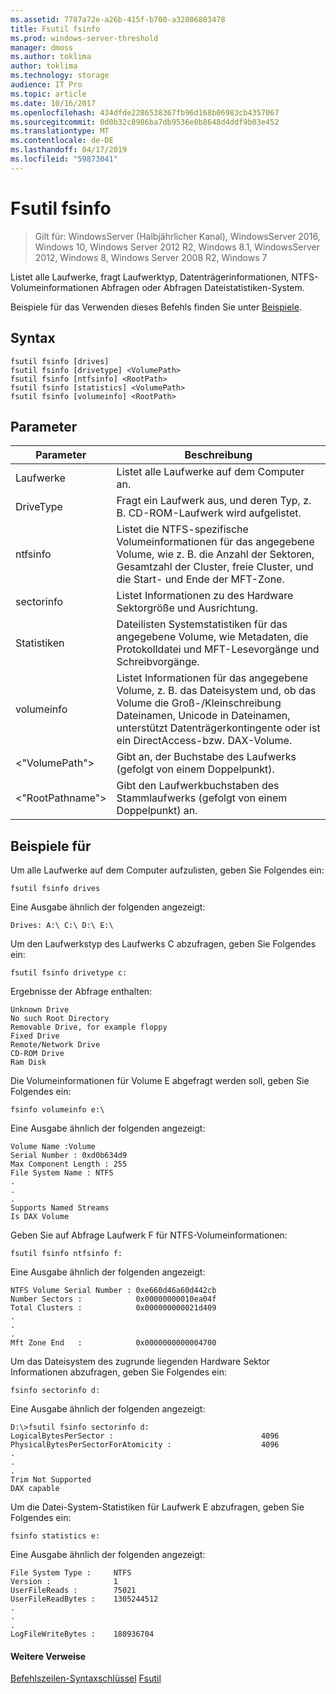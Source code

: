 ```yaml
---
ms.assetid: 7787a72e-a26b-415f-b700-a32806803478
title: Fsutil fsinfo
ms.prod: windows-server-threshold
manager: dmoss
ms.author: toklima
author: toklima
ms.technology: storage
audience: IT Pro
ms.topic: article
ms.date: 10/16/2017
ms.openlocfilehash: 434dfde2286538367fb96d168b06983cb4357067
ms.sourcegitcommit: 0d0b32c8986ba7db9536e0b8648d4ddf9b03e452
ms.translationtype: MT
ms.contentlocale: de-DE
ms.lasthandoff: 04/17/2019
ms.locfileid: "59873041"
---
```

# <a name="fsutil-fsinfo"></a>Fsutil fsinfo
>Gilt für: WindowsServer (Halbjährlicher Kanal), WindowsServer 2016, Windows 10, Windows Server 2012 R2, Windows 8.1, WindowsServer 2012, Windows 8, Windows Server 2008 R2, Windows 7

Listet alle Laufwerke, fragt Laufwerktyp, Datenträgerinformationen, NTFS-Volumeinformationen Abfragen oder Abfragen Dateistatistiken-System.

Beispiele für das Verwenden dieses Befehls finden Sie unter [Beispiele](#BKMK_examples).

## <a name="syntax"></a>Syntax

```
fsutil fsinfo [drives]
fsutil fsinfo [drivetype] <VolumePath>
fsutil fsinfo [ntfsinfo] <RootPath>
fsutil fsinfo [statistics] <VolumePath>
fsutil fsinfo [volumeinfo] <RootPath>
```

## <a name="parameters"></a>Parameter

|Parameter|Beschreibung|
|-------------|---------------|
|Laufwerke|Listet alle Laufwerke auf dem Computer an.|
|DriveType|Fragt ein Laufwerk aus, und deren Typ, z. B. CD-ROM-Laufwerk wird aufgelistet.|
|ntfsinfo|Listet die NTFS-spezifische Volumeinformationen für das angegebene Volume, wie z. B. die Anzahl der Sektoren, Gesamtzahl der Cluster, freie Cluster, und die Start- und Ende der MFT-Zone.|
|sectorinfo|Listet Informationen zu des Hardware Sektorgröße und Ausrichtung.|
|Statistiken|Dateilisten Systemstatistiken für das angegebene Volume, wie Metadaten, die Protokolldatei und MFT-Lesevorgänge und Schreibvorgänge.|
|volumeinfo|Listet Informationen für das angegebene Volume, z. B. das Dateisystem und, ob das Volume die Groß-/Kleinschreibung Dateinamen, Unicode in Dateinamen, unterstützt Datenträgerkontingente oder ist ein DirectAccess-bzw. DAX-Volume.|
|<"VolumePath">|Gibt an, der Buchstabe des Laufwerks (gefolgt von einem Doppelpunkt).|
|<"RootPathname">|Gibt den Laufwerkbuchstaben des Stammlaufwerks (gefolgt von einem Doppelpunkt) an.|

## <a name="BKMK_examples"></a>Beispiele für
Um alle Laufwerke auf dem Computer aufzulisten, geben Sie Folgendes ein:

```
fsutil fsinfo drives
```

Eine Ausgabe ähnlich der folgenden angezeigt:

```
Drives: A:\ C:\ D:\ E:\       
```

Um den Laufwerkstyp des Laufwerks C abzufragen, geben Sie Folgendes ein:

```
fsutil fsinfo drivetype c:
```

Ergebnisse der Abfrage enthalten:

```
Unknown Drive
No such Root Directory
Removable Drive, for example floppy
Fixed Drive
Remote/Network Drive
CD-ROM Drive
Ram Disk
```

Die Volumeinformationen für Volume E abgefragt werden soll, geben Sie Folgendes ein:

```
fsinfo volumeinfo e:\
```

Eine Ausgabe ähnlich der folgenden angezeigt:

```
Volume Name :Volume
Serial Number : 0xd0b634d9
Max Component Length : 255
File System Name : NTFS
.
.
.
Supports Named Streams
Is DAX Volume
```

Geben Sie auf Abfrage Laufwerk F für NTFS-Volumeinformationen:

```
fsutil fsinfo ntfsinfo f:
```

Eine Ausgabe ähnlich der folgenden angezeigt:

```
NTFS Volume Serial Number : 0xe660d46a60d442cb
Number Sectors :            0x00000000010ea04f
Total Clusters :            0x000000000021d409
.
.
.
Mft Zone End   :            0x0000000000004700       
```

Um das Dateisystem des zugrunde liegenden Hardware Sektor Informationen abzufragen, geben Sie Folgendes ein:

```
fsinfo sectorinfo d:
```

Eine Ausgabe ähnlich der folgenden angezeigt:

```
D:\>fsutil fsinfo sectorinfo d:
LogicalBytesPerSector :                                 4096
PhysicalBytesPerSectorForAtomicity :                    4096
.
.
.
Trim Not Supported
DAX capable
```

Um die Datei-System-Statistiken für Laufwerk E abzufragen, geben Sie Folgendes ein:

```
fsinfo statistics e:
```

Eine Ausgabe ähnlich der folgenden angezeigt:

```
File System Type :     NTFS
Version :              1
UserFileReads :        75021
UserFileReadBytes :    1305244512
.
.
.
LogFileWriteBytes :    180936704       
```

#### <a name="additional-references"></a>Weitere Verweise
[Befehlszeilen-Syntaxschlüssel](Command-Line-Syntax-Key.md)
[Fsutil](Fsutil.md)


